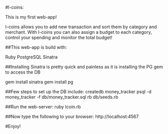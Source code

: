 
#I-coins: 

This is my first web-app!

I-coins allows you to add new transaction and sort them by category and merchant.
With I-coins you can also assign a budget to each category, control your spending and monitor the total budget!

##This web-app is build with:

Ruby
PostgreSQL
Sinatra

##Installing Sinatra is pretty quick and painless as it is installing the PG gem to access the DB

gem install sinatra
gem install pg

##Few steps to set up the DB include:
createdb money_tracker
psql -d money_tracker -f db/money_tracker.sql
rb db/seeds.rb


##Run the web-server:
ruby Icoin.rb

##Now type the following to your browser:
http://localhost:4567

#Enjoy!
